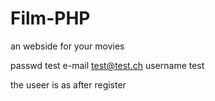 # Film-PHP
an webside for your movies

passwd		test
e-mail		test@test.ch
username  test

the useer is as after register
